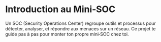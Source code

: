 # Introduction au Mini‑SOC

Un SOC (Security Operations Center) regroupe outils et processus pour détecter,
analyser, et répondre aux menaces sur un réseau. Ce projet te guide pas à pas
pour monter ton propre mini‑SOC chez toi.
